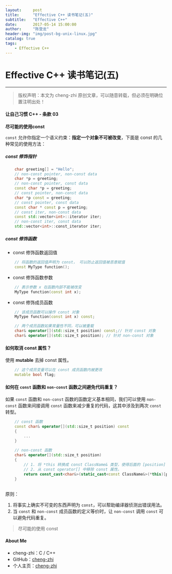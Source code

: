 ```yaml
---
layout:     post
title:      "Effective C++ 读书笔记(五)"
subtitle:   "Effective C++"
date:       2017-05-14 15:00:00
author:     "陈登龙"
header-img: "img/post-bg-unix-linux.jpg"
catalog: true
tags:
    - Effective C++
---
```


# Effective C++ 读书笔记(五)
***
> 版权声明：本文为 cheng-zhi 原创文章，可以随意转载，但必须在明确位置注明出处！ 

#### 让自己习惯 C++ - 条款 03

**尽可能的使用const**

`const` 允许你指定一个语义约束：**指定一个对象不可被改变**，下面是 const 的几种常见的使用方法：

##### const 修饰指针
```cpp
	char greeting[] = "Hello";
	// non-const pointer, non-const data
	char *p = greeting;
	// non-const pointer, const data
	const char *p = greeting;
	// const pointer, non-const data
	char *p const = greeting;
	// const pointer, const data
	const char * const p = greeting;
	// const iter, non-const data
	const std::vector<int>::iterator iter;
	// non-const iter, const data
	std::vector<int>::const_iterator iter;
```

##### const 修饰函数 

- const 修饰函数返回值

```cpp
	// 将函数的返回值声明为 const， 可以防止返回值被恶意赋值
	const MyType function();
```
- const 修饰函数参数

```cpp
	// 表示参数 x 在函数内部不能被改变
	MyType function(const int x);
```

- const 修饰成员函数

```cpp
	// 该成员函数可以操作 const 对象
	MyType function(const int x) const;

	// 两个成员函数如果常量性不同，可以被重载
	char& operator[](std::size_t position) const;// 针对 const 对象
	char& operator[](std::size_t position); // 针对 non-const 对象
```

#### 如何取消 const 属性？

使用 **mutable** 去掉 const 属性。

```cpp
	// 这个成员变量可以在 const 成员函数内被更改
	mutable bool flag;
```

#### 如何在 `const` 函数和 `non-const` 函数之间避免代码重复？

如果 `const` 函数和 `non-const` 函数的函数定义基本相同，我们可以使用 `non-const` 函数来间接调用 `const` 函数来减少重复的代码，这其中涉及到两次 `const` 转型。

```cpp
	// const 函数
	const char& operator[](std::size_t position) const
	{
		...
	}
	
	// non-const 函数
	char& operator[](std::size_t position)
	{
		// 1. 将 *this 转换成 const ClassName& 类型，使得后面的 [position] 得以调用到 const 版本的函数
		// 2. 从 const operator[] 中移除 const 属性。
		return const_cast<char&>(static_cast<const ClassName&>(*this)[position]);
	}
	
```

原则：
1. 将事实上确实不可变的东西声明为 `const`，可以帮助编译器侦测出错误用法。
2. 当 `const` 和 `non-const` 成员函数的定义等价时，让 `non-const` 调用 `const` 可以避免代码重复。

> 尽可能的使用 const

#### About Me
* cheng-zhi：C / C++
* GitHub：[cheng-zhi](https://github.com/cheng-zhi)
* 个人主页：[cheng-zhi](https://cheng-zhi.github.io/)

